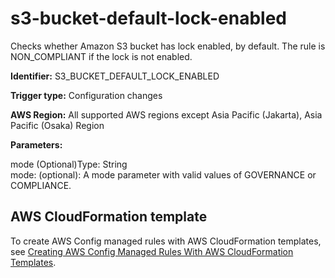 # s3\-bucket\-default\-lock\-enabled<a name="s3-bucket-default-lock-enabled"></a>

Checks whether Amazon S3 bucket has lock enabled, by default\. The rule is NON\_COMPLIANT if the lock is not enabled\. 

**Identifier:** S3\_BUCKET\_DEFAULT\_LOCK\_ENABLED

**Trigger type:** Configuration changes

**AWS Region:** All supported AWS regions except Asia Pacific \(Jakarta\), Asia Pacific \(Osaka\) Region

**Parameters:**

mode \(Optional\)Type: String  
mode: \(optional\): A mode parameter with valid values of GOVERNANCE or COMPLIANCE\.

## AWS CloudFormation template<a name="w79aac11c32c17b9d481c15"></a>

To create AWS Config managed rules with AWS CloudFormation templates, see [Creating AWS Config Managed Rules With AWS CloudFormation Templates](aws-config-managed-rules-cloudformation-templates.md)\.